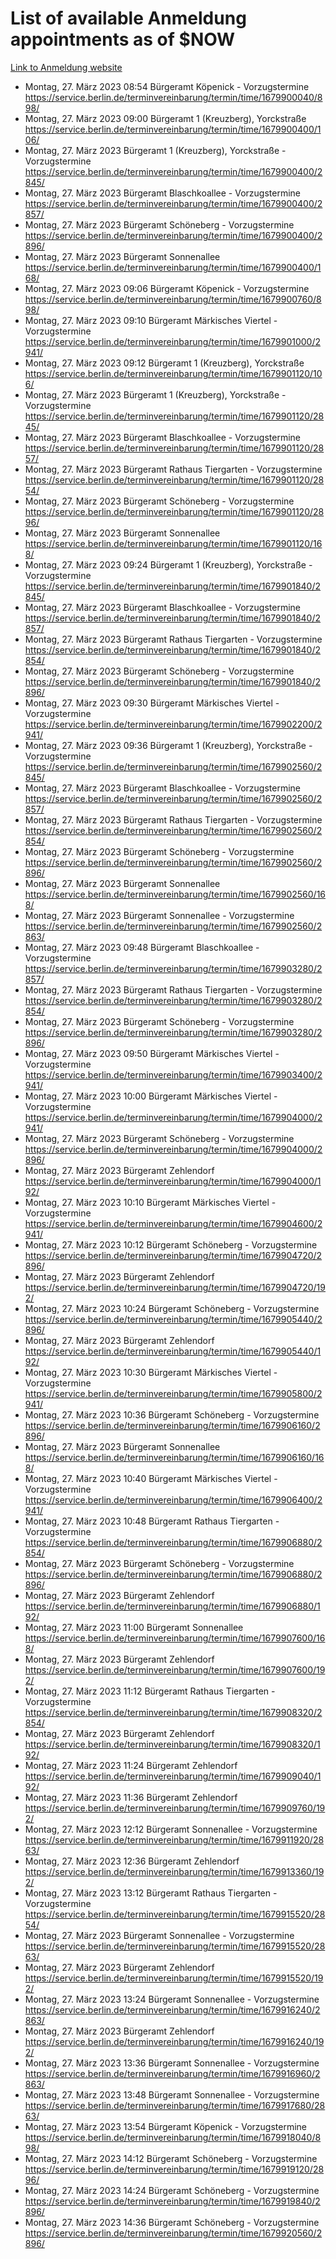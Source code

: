 # List of available Anmeldung appointments as of $NOW
[Link to Anmeldung website](https://service.berlin.de/terminvereinbarung/termin/tag.php?termin=1&anliegen[]=120686&dienstleisterlist=122210,122217,327316,122219,327312,122227,327314,122231,327346,122243,327348,122254,122252,329742,122260,329745,122262,329748,122271,327278,122273,327274,122277,327276,330436,122280,327294,122282,327290,122284,327292,122291,327270,122285,327266,122286,327264,122296,327268,150230,329760,122297,327286,122294,327284,122312,329763,122314,329775,122304,327330,122311,327334,122309,327332,317869,122281,327352,122279,329772,122283,122276,327324,122274,327326,122267,329766,122246,327318,122251,327320,122257,327322,122208,327298,122226,327300&herkunft=http%3A%2F%2Fservice.berlin.de%2Fdienstleistung%2F120686%2F)
- Montag, 27. März 2023 08:54 Bürgeramt Köpenick - Vorzugstermine https://service.berlin.de/terminvereinbarung/termin/time/1679900040/898/
- Montag, 27. März 2023 09:00 Bürgeramt 1 (Kreuzberg), Yorckstraße https://service.berlin.de/terminvereinbarung/termin/time/1679900400/106/
- Montag, 27. März 2023  Bürgeramt 1 (Kreuzberg), Yorckstraße - Vorzugstermine https://service.berlin.de/terminvereinbarung/termin/time/1679900400/2845/
- Montag, 27. März 2023  Bürgeramt Blaschkoallee - Vorzugstermine https://service.berlin.de/terminvereinbarung/termin/time/1679900400/2857/
- Montag, 27. März 2023  Bürgeramt Schöneberg - Vorzugstermine https://service.berlin.de/terminvereinbarung/termin/time/1679900400/2896/
- Montag, 27. März 2023  Bürgeramt Sonnenallee https://service.berlin.de/terminvereinbarung/termin/time/1679900400/168/
- Montag, 27. März 2023 09:06 Bürgeramt Köpenick - Vorzugstermine https://service.berlin.de/terminvereinbarung/termin/time/1679900760/898/
- Montag, 27. März 2023 09:10 Bürgeramt Märkisches Viertel - Vorzugstermine https://service.berlin.de/terminvereinbarung/termin/time/1679901000/2941/
- Montag, 27. März 2023 09:12 Bürgeramt 1 (Kreuzberg), Yorckstraße https://service.berlin.de/terminvereinbarung/termin/time/1679901120/106/
- Montag, 27. März 2023  Bürgeramt 1 (Kreuzberg), Yorckstraße - Vorzugstermine https://service.berlin.de/terminvereinbarung/termin/time/1679901120/2845/
- Montag, 27. März 2023  Bürgeramt Blaschkoallee - Vorzugstermine https://service.berlin.de/terminvereinbarung/termin/time/1679901120/2857/
- Montag, 27. März 2023  Bürgeramt Rathaus Tiergarten - Vorzugstermine https://service.berlin.de/terminvereinbarung/termin/time/1679901120/2854/
- Montag, 27. März 2023  Bürgeramt Schöneberg - Vorzugstermine https://service.berlin.de/terminvereinbarung/termin/time/1679901120/2896/
- Montag, 27. März 2023  Bürgeramt Sonnenallee https://service.berlin.de/terminvereinbarung/termin/time/1679901120/168/
- Montag, 27. März 2023 09:24 Bürgeramt 1 (Kreuzberg), Yorckstraße - Vorzugstermine https://service.berlin.de/terminvereinbarung/termin/time/1679901840/2845/
- Montag, 27. März 2023  Bürgeramt Blaschkoallee - Vorzugstermine https://service.berlin.de/terminvereinbarung/termin/time/1679901840/2857/
- Montag, 27. März 2023  Bürgeramt Rathaus Tiergarten - Vorzugstermine https://service.berlin.de/terminvereinbarung/termin/time/1679901840/2854/
- Montag, 27. März 2023  Bürgeramt Schöneberg - Vorzugstermine https://service.berlin.de/terminvereinbarung/termin/time/1679901840/2896/
- Montag, 27. März 2023 09:30 Bürgeramt Märkisches Viertel - Vorzugstermine https://service.berlin.de/terminvereinbarung/termin/time/1679902200/2941/
- Montag, 27. März 2023 09:36 Bürgeramt 1 (Kreuzberg), Yorckstraße - Vorzugstermine https://service.berlin.de/terminvereinbarung/termin/time/1679902560/2845/
- Montag, 27. März 2023  Bürgeramt Blaschkoallee - Vorzugstermine https://service.berlin.de/terminvereinbarung/termin/time/1679902560/2857/
- Montag, 27. März 2023  Bürgeramt Rathaus Tiergarten - Vorzugstermine https://service.berlin.de/terminvereinbarung/termin/time/1679902560/2854/
- Montag, 27. März 2023  Bürgeramt Schöneberg - Vorzugstermine https://service.berlin.de/terminvereinbarung/termin/time/1679902560/2896/
- Montag, 27. März 2023  Bürgeramt Sonnenallee https://service.berlin.de/terminvereinbarung/termin/time/1679902560/168/
- Montag, 27. März 2023  Bürgeramt Sonnenallee - Vorzugstermine https://service.berlin.de/terminvereinbarung/termin/time/1679902560/2863/
- Montag, 27. März 2023 09:48 Bürgeramt Blaschkoallee - Vorzugstermine https://service.berlin.de/terminvereinbarung/termin/time/1679903280/2857/
- Montag, 27. März 2023  Bürgeramt Rathaus Tiergarten - Vorzugstermine https://service.berlin.de/terminvereinbarung/termin/time/1679903280/2854/
- Montag, 27. März 2023  Bürgeramt Schöneberg - Vorzugstermine https://service.berlin.de/terminvereinbarung/termin/time/1679903280/2896/
- Montag, 27. März 2023 09:50 Bürgeramt Märkisches Viertel - Vorzugstermine https://service.berlin.de/terminvereinbarung/termin/time/1679903400/2941/
- Montag, 27. März 2023 10:00 Bürgeramt Märkisches Viertel - Vorzugstermine https://service.berlin.de/terminvereinbarung/termin/time/1679904000/2941/
- Montag, 27. März 2023  Bürgeramt Schöneberg - Vorzugstermine https://service.berlin.de/terminvereinbarung/termin/time/1679904000/2896/
- Montag, 27. März 2023  Bürgeramt Zehlendorf https://service.berlin.de/terminvereinbarung/termin/time/1679904000/192/
- Montag, 27. März 2023 10:10 Bürgeramt Märkisches Viertel - Vorzugstermine https://service.berlin.de/terminvereinbarung/termin/time/1679904600/2941/
- Montag, 27. März 2023 10:12 Bürgeramt Schöneberg - Vorzugstermine https://service.berlin.de/terminvereinbarung/termin/time/1679904720/2896/
- Montag, 27. März 2023  Bürgeramt Zehlendorf https://service.berlin.de/terminvereinbarung/termin/time/1679904720/192/
- Montag, 27. März 2023 10:24 Bürgeramt Schöneberg - Vorzugstermine https://service.berlin.de/terminvereinbarung/termin/time/1679905440/2896/
- Montag, 27. März 2023  Bürgeramt Zehlendorf https://service.berlin.de/terminvereinbarung/termin/time/1679905440/192/
- Montag, 27. März 2023 10:30 Bürgeramt Märkisches Viertel - Vorzugstermine https://service.berlin.de/terminvereinbarung/termin/time/1679905800/2941/
- Montag, 27. März 2023 10:36 Bürgeramt Schöneberg - Vorzugstermine https://service.berlin.de/terminvereinbarung/termin/time/1679906160/2896/
- Montag, 27. März 2023  Bürgeramt Sonnenallee https://service.berlin.de/terminvereinbarung/termin/time/1679906160/168/
- Montag, 27. März 2023 10:40 Bürgeramt Märkisches Viertel - Vorzugstermine https://service.berlin.de/terminvereinbarung/termin/time/1679906400/2941/
- Montag, 27. März 2023 10:48 Bürgeramt Rathaus Tiergarten - Vorzugstermine https://service.berlin.de/terminvereinbarung/termin/time/1679906880/2854/
- Montag, 27. März 2023  Bürgeramt Schöneberg - Vorzugstermine https://service.berlin.de/terminvereinbarung/termin/time/1679906880/2896/
- Montag, 27. März 2023  Bürgeramt Zehlendorf https://service.berlin.de/terminvereinbarung/termin/time/1679906880/192/
- Montag, 27. März 2023 11:00 Bürgeramt Sonnenallee https://service.berlin.de/terminvereinbarung/termin/time/1679907600/168/
- Montag, 27. März 2023  Bürgeramt Zehlendorf https://service.berlin.de/terminvereinbarung/termin/time/1679907600/192/
- Montag, 27. März 2023 11:12 Bürgeramt Rathaus Tiergarten - Vorzugstermine https://service.berlin.de/terminvereinbarung/termin/time/1679908320/2854/
- Montag, 27. März 2023  Bürgeramt Zehlendorf https://service.berlin.de/terminvereinbarung/termin/time/1679908320/192/
- Montag, 27. März 2023 11:24 Bürgeramt Zehlendorf https://service.berlin.de/terminvereinbarung/termin/time/1679909040/192/
- Montag, 27. März 2023 11:36 Bürgeramt Zehlendorf https://service.berlin.de/terminvereinbarung/termin/time/1679909760/192/
- Montag, 27. März 2023 12:12 Bürgeramt Sonnenallee - Vorzugstermine https://service.berlin.de/terminvereinbarung/termin/time/1679911920/2863/
- Montag, 27. März 2023 12:36 Bürgeramt Zehlendorf https://service.berlin.de/terminvereinbarung/termin/time/1679913360/192/
- Montag, 27. März 2023 13:12 Bürgeramt Rathaus Tiergarten - Vorzugstermine https://service.berlin.de/terminvereinbarung/termin/time/1679915520/2854/
- Montag, 27. März 2023  Bürgeramt Sonnenallee - Vorzugstermine https://service.berlin.de/terminvereinbarung/termin/time/1679915520/2863/
- Montag, 27. März 2023  Bürgeramt Zehlendorf https://service.berlin.de/terminvereinbarung/termin/time/1679915520/192/
- Montag, 27. März 2023 13:24 Bürgeramt Sonnenallee - Vorzugstermine https://service.berlin.de/terminvereinbarung/termin/time/1679916240/2863/
- Montag, 27. März 2023  Bürgeramt Zehlendorf https://service.berlin.de/terminvereinbarung/termin/time/1679916240/192/
- Montag, 27. März 2023 13:36 Bürgeramt Sonnenallee - Vorzugstermine https://service.berlin.de/terminvereinbarung/termin/time/1679916960/2863/
- Montag, 27. März 2023 13:48 Bürgeramt Sonnenallee - Vorzugstermine https://service.berlin.de/terminvereinbarung/termin/time/1679917680/2863/
- Montag, 27. März 2023 13:54 Bürgeramt Köpenick - Vorzugstermine https://service.berlin.de/terminvereinbarung/termin/time/1679918040/898/
- Montag, 27. März 2023 14:12 Bürgeramt Schöneberg - Vorzugstermine https://service.berlin.de/terminvereinbarung/termin/time/1679919120/2896/
- Montag, 27. März 2023 14:24 Bürgeramt Schöneberg - Vorzugstermine https://service.berlin.de/terminvereinbarung/termin/time/1679919840/2896/
- Montag, 27. März 2023 14:36 Bürgeramt Schöneberg - Vorzugstermine https://service.berlin.de/terminvereinbarung/termin/time/1679920560/2896/
